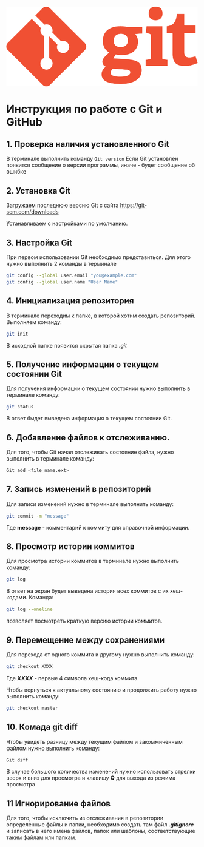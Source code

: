 ![GitLogo](GitLogo1.png)
# Инструкция по работе с Git и GitHub
## 1. Проверка наличия установленного Git
В терминале выполнить команду `Git version`
Если Git установлен появится сообщение о версии программы, иначе - будет сообщение об ошибке

## 2. Установка Git
Загружаем последнюю версию Git с сайта <https://git-scm.com/downloads>

Устанавливаем с настройками по умолчанию.

## 3. Настройка Git
При первом использовании Git необходимо представиться. Для этого нужно выполнить 2 команды в терминале
```sh
git config --global user.email "you@example.com"
git config --global user.name "User Name"
```
## 4. Инициализация репозитория
В терминале переходим к папке, в которой хотим создать репозиторий.
Выполняем команду:
```sh
git init
```
В исходной папке появится скрытая папка *.git*

## 5. Получение информации о текущем состоянии Git
Для получения информации о текущем состоянии нужно выполнить в терминале команду:
```sh
git status
```
В ответ быдет выведена информация о текущем состоянии Git.

## 6. Добавление файлов к отслеживанию.
Для того, чтобы Git начал отслеживать состояние файла, нужно выполнить в терминале команду:
```sh
Git add <file_name.ext>
```

## 7. Запись изменений в репозиторий
Для записи изменений нужно в терминале выполнить команду:
```sh
git commit -m "message"
```
Где **message** - комментарий к коммиту для справочной информации.

## 8. Просмотр истории коммитов
Для просмотра истории коммитов в терминале нужно выполнить команду:
```sh
git log
```
В ответ на экран будет выведена история всех коммитов с их хеш-кодами.
Команда:
```sh
git log --oneline
```
позволяет посмотреть краткую версию истории коммитов.

## 9. Перемещение между сохранениями
Для перехода от одного коммита к другому нужно выполнить команду:
```sh
git checkout XXXX
```
Где ***XXXX*** - первые 4 символа хеш-кода коммита.

Чтобы вернуться к актуальному состоянию и продолжить работу нужно выполнить команду:
```sh
git checkout master
```

## 10. Комада git diff
Чтобы увидеть разницу между текущим файлом и закоммиченным файлом нужно выполнить команду:
```sh
Git diff
```
В случае большого количества изменений нужно использовать стрелки вверх и вниз для просмотра и клавишу __Q__ для выхода из режима просмотра

## 11 Игнорирование файлов
Для того, чтобы исключить из отслеживания в репозитории определенные файлы и папки, необходимо создать там файл ***.gitignore*** и записать в него имена файлов, папок или шаблоны, соответствующие таким файлам или папкам.

